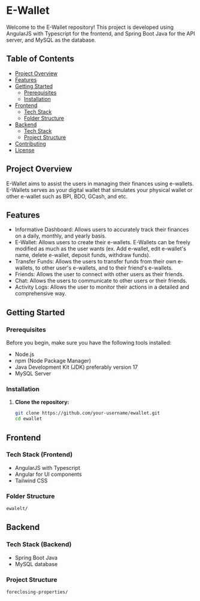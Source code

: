 # E-Wallet

Welcome to the E-Wallet repository! This project is developed using AngularJS with Typescript for the frontend, and Spring Boot Java for the API server, and MySQL as the database.

## Table of Contents

- [Project Overview](#project-overview)
- [Features](#features)
- [Getting Started](#getting-started)
  - [Prerequisites](#prerequisites)
  - [Installation](#installation)
- [Frontend](#frontend)
  - [Tech Stack](#tech-stack-frontend)
  - [Folder Structure](#folder-structure-frontend)
- [Backend](#backend)
  - [Tech Stack](#tech-stack-backend)
  - [Project Structure](#project-structure-backend)
- [Contributing](#contributing)
- [License](#license)

## Project Overview

E-Wallet aims to assist the users in managing their finances using e-wallets. E-Wallets serves as your digital wallet that simulates your physical wallet or other e-wallet such as BPI, BDO, GCash, and etc. 

## Features

- Informative Dashboard: Allows users to accurately track their finances on a daily, monthly, and yearly basis.
- E-Wallet: Allows users to create their e-wallets. E-Wallets can be freely modified as much as the user wants (ex. Add e-wallet, edit e-wallet's name, delete e-wallet, deposit funds, withdraw funds).
- Transfer Funds: Allows the users to transfer funds from their own e-wallets, to other user's e-wallets, and to their friend's e-wallets.
- Friends: Allows the user to connect with other users as their friends.
- Chat: Allows the users to communicate to other users or their friends.
- Activity Logs: Allows the user to monitor their actions in a detailed and comprehensive way.

## Getting Started

### Prerequisites

Before you begin, make sure you have the following tools installed:

- Node.js
- npm (Node Package Manager)
- Java Development Kit (JDK) preferably version 17
- MySQL Server

### Installation

1. **Clone the repository:**

   ```bash
   git clone https://github.com/your-username/ewallet.git
   cd ewallet

## Frontend

### Tech Stack (Frontend)

- AngularJS with Typescript
- Angular for UI components
- Tailwind CSS

### Folder Structure

```bash
ewalelt/
```

## Backend

### Tech Stack (Backend)

- Spring Boot Java
- MySQL database 

### Project Structure

```bash
foreclosing-properties/
```
